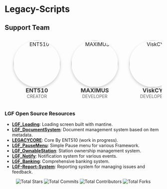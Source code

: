 # Legacy-Scripts

## Support Team

<table style="width:100%; text-align:center; border-collapse:separate; border-spacing:20px 10px;">
  <tr>
    <td style="text-align:center;">
      <a href="https://github.com/ENT510">
        <img src="https://avatars.githubusercontent.com/u/145626625?v=4" alt="ENT510" width="150" style="border-radius:50%; box-shadow: 0 4px 8px rgba(0, 0, 0, 0.2);"/>
      </a>
      <br>
      <strong style="font-size: 18px; color: #333;">ENT510</strong><br>
      <span style="font-size: 14px; color: #666;">CREATOR</span>
    </td>
    <td style="text-align:center;">
      <a href="https://github.com/Maximus7474">
        <img src="https://avatars.githubusercontent.com/u/94017712?v=4" alt="MAXIMUS" width="150" style="border-radius:50%; box-shadow: 0 4px 8px rgba(0, 0, 0, 0.2);"/>
      </a>
      <br>
      <strong style="font-size: 18px; color: #333;">MAXIMUS</strong><br>
      <span style="font-size: 14px; color: #666;">DEVELOPER</span>
    </td>
    <td style="text-align:center;">
      <a href="https://github.com/ViskCY">
        <img src="https://avatars.githubusercontent.com/u/109294364?v=4" alt="ViskCY" width="150" style="border-radius:50%; box-shadow: 0 4px 8px rgba(0, 0, 0, 0.2);"/>
      </a>
      <br>
      <strong style="font-size: 18px; color: #333;">ViskCY</strong><br>
      <span style="font-size: 14px; color: #666;">DEVELOPER</span>
    </td>
  </tr>
</table>


### LGF Open Source Resources
- [**LGF_Loading**](https://github.com/Legacy-Scripts/LGF_Loading): Loading screen built with mantine.
- [**LGF_DocumentSystem**](https://github.com/Legacy-Scripts/LGF_DocumentSystem): Document management system based on item metadata.
- [**LEGACYCORE**](https://github.com/ENT510/LEGACYCORE): Core By ENT510 (work in progress).
- [**LGF_PauseMenu**](https://github.com/Legacy-Scripts/LGF_PauseMenu): Simple Pause menu for various Framework.
- [**LGF_OwnableStation**](https://github.com/ENT510/LGF_OwnableStation): Station ownership management system.
- [**LGF_Notify**](https://github.com/ENT510/LGF_Notify): Notification system for various events.
- [**LGF_Banking**](https://github.com/ENT510/LGF_Banking): Comprehensive banking system.
- [**LGF-Report-System**](https://github.com/ENT510/LGF-Report-System): Reporting system for managing issues and feedback.

<!-- STATS_START -->
<p align="center">
    <img alt="Total Stars" src="https://img.shields.io/badge/Total_Stars-43★-gold" />
    <img alt="Total Commits" src="https://img.shields.io/badge/Total_Commits-316⇑-darkblue" />
    <img alt="Total Contributors" src="https://img.shields.io/badge/Total_Contributors-4ጰ-blue" />
    <img alt="Total Forks" src="https://img.shields.io/badge/Total_Forks-23↰↱-orange" />
</p>
<!-- STATS_END -->
    
    
    
    
    
    
    
    
    
    
    
    
    
    
    
    
    
    
    
    
    
    
    
    
    
